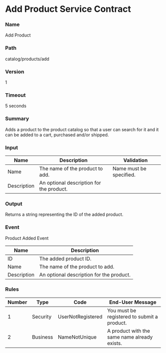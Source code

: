 # Add Product Service Contract

### Name
Add Product

### Path 
catalog/products/add

### Version
1

### Timeout
5 seconds

### Summary
Adds a product to the product catalog so that a user can search for it and it can be added to a cart, purchased and/or shipped.

### Input

| Name        | Description                              | Validation              |
| ----------- | ---------------------------------------- | ----------------------- |
| Name        | The name of the product to add.          | Name must be specified. |
| Description | An optional description for the product. |                         |

### Output
Returns a string representing the ID of the added product.

### Event
Product Added Event

| Name        | Description                              | 
| ----------- | ---------------------------------------- | 
| ID          | The added product ID.                    |
| Name        | The name of the product to add.          | 
| Description | An optional description for the product. |

### Rules 

| Number | Type     | Code                  | End-User Message                             | 
| ------ | -------- | --------------------- | -------------------------------------------- |
| 1      | Security | UserNotRegistered     | You must be registered to submit a product.  |
| 2      | Business | NameNotUnique         | A product with the same name already exists. |